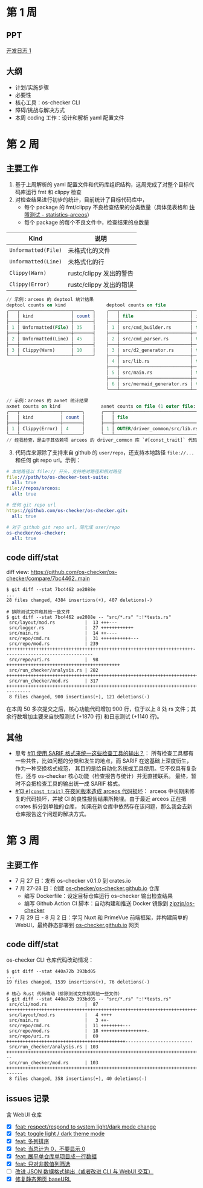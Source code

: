 # 第 1 周

## PPT

[开发日志 1](https://docs.qq.com/slide/DTG5RWlpaU1JibmZk)

## 大纲

* 计划/实施步骤
* 必要性
* 核心工具：os-checker CLI
* 障碍/挑战与解决方式
* 本周 coding 工作：设计和解析 yaml 配置文件

# 第 2 周

## 主要工作

1. 基于上周解析的 yaml 配置文件和代码库组织结构，这周完成了对整个目标代码库运行 fmt 和 clippy 检查
2. 对检查结果进行初步的统计，目前统计了目标代码库中，
    * 每个 package 的 fmt/clippy 不良检查结果的分类数量（具体见表格和 [快照测试 - statistics-arceos][statistics-arceos]）
    * 每个 package 的每个不良文件中，检查结果的总数量

[statistics-arceos]: https://github.com/os-checker/os-checker/blob/ae2088eccaf33ff1ccaacfa1242c2cea35b86172/src/run_checker/snapshots/statistics-arceos.txt

| Kind                | 说明                    |
|---------------------|-------------------------|
| `Unformatted(File)` | 未格式化的文件          |
| `Unformatted(Line)` | 未格式化的行            |
| `Clippy(Warn)`      | rustc/clippy 发出的警告 |
| `Clippy(Error)`     | rustc/clippy 发出的错误 |

```sql
// 示例：arceos 的 deptool 统计结果
deptool counts on kind               deptool counts on file
╭───┬───────────────────┬───────╮    ╭───┬──────────────────────────┬────────┬───────╮
│   │ kind              │ count │    │   │ file                     │ inside │ count │
├───┼───────────────────┼───────┤    ├───┼──────────────────────────┼────────┼───────┤
│ 1 │ Unformatted(File) │ 35    │    │ 1 │ src/cmd_builder.rs       │ true   │ 4     │
├───┼───────────────────┼───────┤    ├───┼──────────────────────────┼────────┼───────┤
│ 2 │ Unformatted(Line) │ 45    │    │ 2 │ src/cmd_parser.rs        │ true   │ 35    │
├───┼───────────────────┼───────┤    ├───┼──────────────────────────┼────────┼───────┤
│ 3 │ Clippy(Warn)      │ 10    │    │ 3 │ src/d2_generator.rs      │ true   │ 5     │
╰───┴───────────────────┴───────╯    ├───┼──────────────────────────┼────────┼───────┤
                                     │ 4 │ src/lib.rs               │ true   │ 39    │
                                     ├───┼──────────────────────────┼────────┼───────┤
                                     │ 5 │ src/main.rs              │ true   │ 2     │
                                     ├───┼──────────────────────────┼────────┼───────┤
                                     │ 6 │ src/mermaid_generator.rs │ true   │ 5     │
                                     ╰───┴──────────────────────────┴────────┴───────╯

// 示例：arceos 的 axnet 统计结果
axnet counts on kind               axnet counts on file (1 outer file: 100%)
╭───┬───────────────┬───────╮      ╭───┬────────────────────────────────┬────────┬───────╮
│   │ kind          │ count │      │   │ file                           │ inside │ count │
├───┼───────────────┼───────┤      ├───┼────────────────────────────────┼────────┼───────┤
│ 1 │ Clippy(Error) │ 4     │      │ 1 │ OUTER/driver_common/src/lib.rs │ false  │ 4     │
╰───┴───────────────┴───────╯      ╰───┴────────────────────────────────┴────────┴───────╯
// 经我检查，是由于其依赖项 arceos 的 driver_common 库 `#[const_trait]` 代码损坏导致的错误
```

3. 代码库来源除了支持来自 github 的 `user/repo`，还支持本地路径 `file://...` 和任何 git repo url。示例：

```yaml
# 本地路径以 file:// 开头，支持绝对路径和相对路径
file:///path/to/os-checker-test-suite:
  all: true
file://repos/arceos:
  all: true

# 任何 git repo url
https://github.com/os-checker/os-checker.git:
  all: true

# 对于 github git repo url，简化成 user/repo
os-checker/os-checker:
  all: true
```

## code diff/stat

diff view: <https://github.com/os-checker/os-checker/compare/7bc4462..main>

```shell
$ git diff --stat 7bc4462 ae2088e
...
28 files changed, 4384 insertions(+), 407 deletions(-)

# 排除测试文件和其他一些文件
$ git diff --stat 7bc4462 ae2088e -- "src/*.rs" ":!*tests.rs"
 src/layout/mod.rs           |  13 +++---
 src/logger.rs               |  27 ++++++++++++
 src/main.rs                 |  14 ++----
 src/repo/cmd.rs             |  31 +++++++++++---
 src/repo/mod.rs             | 239 +++++++++++++++++++++++++++++++++++++++++++++++++++++++++++++++++++++---------------------------------
 src/repo/uri.rs             |  98 ++++++++++++++++++++++++++++++++++++++++++
 src/run_checker/analysis.rs | 282 +++++++++++++++++++++++++++++++++++++++++++++++++++++++++++++++++++++++++++++++++++++++++++++++++++++++++++++++++++++++++
 src/run_checker/mod.rs      | 317 ++++++++++++++++++++++++++++++++++++++++++++++++++++++++++++++++++++++++++++++++++++++++++++++++++++++++++++++++++++++++++++++----------
 8 files changed, 900 insertions(+), 121 deletions(-)
```

在本周 50 多次提交之后，核心功能代码增加 900 行，位于以上 8 处 rs 文件；其余行数增加主要来自快照测试 (+1870 行) 和日志测试 (+1140 行)。

## 其他

* 思考 [#11 使用 SARIF 格式来统一这些检查工具的输出？](https://github.com/os-checker/os-checker/discussions/11)：
  所有检查工具都有一些共性，比如问题的分类和发生的地点，而 SARIF 在这基础上深度衍生，作为一种交换格式规范，
  其目的是给自动化系统或工具使用。它不仅具有复杂性，还与 os-checker 核心功能（检查报告与统计）并无直接联系。
  最终，暂时不会把检查工具的输出统一成 SARIF 格式。
* [#13 `#[const_trait]` 在夜间版本造成 arceos 代码损坏](https://github.com/os-checker/os-checker/issues/13)：
  arceos 中长期未修复的代码损坏，并被 CI 的良性报告结果所掩埋。由于最近 arceos 正在把 crates 拆分到单独的仓库，
  如果在新仓库中依然存在该问题，那么我会去新仓库报告这个问题的解决方式。

# 第 3 周

## 主要工作

* 7 月 27 日：发布 os-checker v0.1.0 到 crates.io
* 7 月 27-28 日：创建 [os-checker/os-checker.github.io](https://github.com/os-checker/os-checker.github.io) 仓库
  * 编写 Dockerfile：设定目标仓库运行 os-checker 输出检查结果
  * 编写 Github Action CI 脚本：自动构建和推送 Docker 镜像到 [zjpzjp/os-checker]
* 7 月 29 日 - 8 月 2 日：学习 Nuxt 和 PrimeVue 前端框架，并构建简单的 WebUI，最终静态部署到 [os-checker.github.io] 网页

[zjpzjp/os-checker]: https://hub.docker.com/repository/docker/zjpzjp/os-checker
[os-checker.github.io]: https://os-checker.github.io/


## code diff/stat

os-checker CLI 仓库代码改动情况：

```text
$ git diff --stat 440a72b 393bd05
...
19 files changed, 1539 insertions(+), 76 deletions(-)

# 核心 Rust 代码改动（排除测试文件和其他一些文件）
$ git diff --stat 440a72b 393bd05 -- "src/*.rs" ":!*tests.rs"
 src/cli/mod.rs              |  87 +++++++++++++++++++++++++++++++++++++++++++++++++++++++++++++++++++++++++++++++++++++++
 src/layout/mod.rs           |   4 ++++
 src/main.rs                 |   3 ++-
 src/repo/cmd.rs             |  11 ++++++++---
 src/repo/mod.rs             |  18 +++++++++++++++++-
 src/repo/uri.rs             |  69 ++++++++++++++++++++++++++++++++++++++++++++-------------------------
 src/run_checker/analysis.rs | 103 ++++++++++++++++++++++++++++++++++++++++++++++++++++++++++++++++++++++++++++++++++++++++++++++++++++---
 src/run_checker/mod.rs      | 103 ++++++++++++++++++++++++++++++++++++++++++++++++++++++++++++++++++++++++++++++++++++++++++++++++-------
 8 files changed, 358 insertions(+), 40 deletions(-)
```

## issues 记录

含 WebUI 仓库

- [x] [feat: respect/respond to system light/dark mode change](https://github.com/os-checker/os-checker.github.io/issues/8)
- [x] [feat: toggle light / dark theme mode](https://github.com/os-checker/os-checker.github.io/issues/7)
- [x] [feat: 多列排序](https://github.com/os-checker/os-checker.github.io/issues/6)
- [x] [feat: 当总计为 0，不要显示 0](https://github.com/os-checker/os-checker.github.io/issues/5)
- [x] [feat: 展平单仓库单项目成一行数据](https://github.com/os-checker/os-checker.github.io/issues/4)
- [x] [feat: 只对非数值列筛选](https://github.com/os-checker/os-checker.github.io/issues/3)
- [ ] [改进 JSON 数据格式输出（或者改进 CLI 与 WebUI 交互）](https://github.com/os-checker/os-checker/issues/14)
- [x] [修复静态网页 baseURL](https://github.com/os-checker/os-checker.github.io/issues/2)
